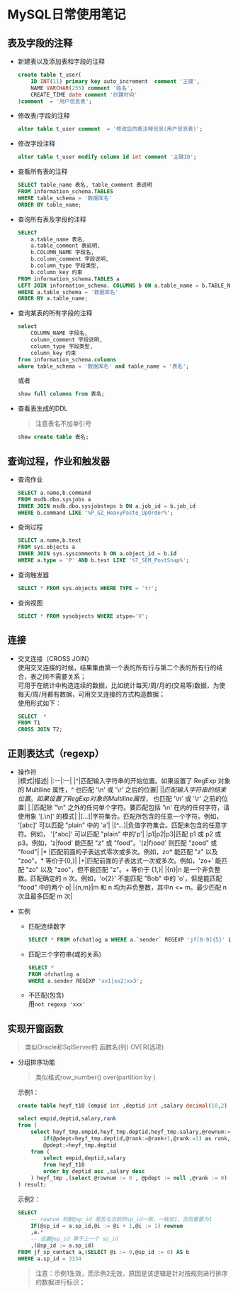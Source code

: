 <!--
 * @Autor: 逍遥山人
 * @Date: 2019-12-19 17:30:22
 * @LastEditors  : lxc
 * @LastEditTime : 2019-12-20 08:52:27
 * @Descriptiong: 
 -->

# MySQL日常使用笔记 #

## 表及字段的注释 ##

- 新建表以及添加表和字段的注释

    ```sql
    create table t_user(
        ID INT(11) primary key auto_increment  comment '主键',
        NAME VARCHAR(255) comment '姓名',
        CREATE_TIME date comment '创建时间'
    )comment  = '用户信息表';
    ```

- 修改表/字段的注释

    ```sql
    alter table t_user comment  = '修改后的表注释信息(用户信息表)';
    ```

- 修改字段注释

    ```sql
    alter table t_user modify column id int comment '主键ID';
    ```

- 查看所有表的注释

    ```sql
    SELECT table_name 表名, table_comment 表说明
    FROM information_schema.TABLES
    WHERE table_schema = '数据库名'
    ORDER BY table_name;
    ```

- 查询所有表及字段的注释

    ```sql
    SELECT
        a.table_name 表名,
        a.table_comment 表说明,
        b.COLUMN_NAME 字段名,
        b.column_comment 字段说明,
        b.column_type 字段类型,
        b.column_key 约束
    FROM information_schema.TABLES a
    LEFT JOIN information_schema. COLUMNS b ON a.table_name = b.TABLE_NAME
    WHERE a.table_schema = '数据库名'
    ORDER BY a.table_name;
    ```

- 查询某表的所有字段的注释

    ```sql
    select 
        COLUMN_NAME 字段名,
        column_comment 字段说明,
        column_type 字段类型,
        column_key 约束
    from information_schema.columns 
    where table_schema = '数据库名' and table_name = '表名';
    ```

    或者  

    ```sql
    show full columns from 表名;
    ```

- 查看表生成的DDL

    >注意表名不加单引号

    ```sql
    show create table 表名;
    ```

## 查询过程，作业和触发器 ##

- 查询作业

    ```sql
    SELECT a.name,b.command
    FROM msdb.dbo.sysjobs a
    INNER JOIN msdb.dbo.sysjobsteps b ON a.job_id = b.job_id
    WHERE b.command LIKE '%P_GZ_HeavyPaste_UpOrder%';
    ```

- 查询过程

    ```sql
    SELECT a.name,b.text
    FROM sys.objects a
    INNER JOIN sys.syscomments b ON a.object_id = b.id
    WHERE a.type = 'P' AND b.text LIKE '%T_SEM_PostSnap%';
    ```

- 查询触发器

    ```sql
    SELECT * FROM sys.objects WHERE TYPE = 'tr';
    ```

- 查询视图

    ```sql
    SELECT * FROM sysobjects WHERE xtype='V';
    ```

## 连接 ##

- 交叉连接（CROSS JOIN）  
  使用交叉连接的时候，结果集由第一个表的所有行与第二个表的所有行的结合，表之间不需要关系；  
  可用于在统计中构造连续的数据，比如统计每天/周/月的(交易等)数据，为使每天/周/月都有数据，可用交叉连接的方式构造数据；  
  使用形式如下：  

    ```sql
    SELECT  *
    FROM T1
    CROSS JOIN T2;
    ```

## 正则表达式（regexp） ##

- 操作符  
  |模式|描述|
  |:--|:--|
  |^|匹配输入字符串的开始位置。如果设置了 RegExp 对象的 Multiline 属性，^ 也匹配 '\n' 或 '\r' 之后的位置|
  |$|匹配输入字符串的结束位置。如果设置了RegExp 对象的 Multiline 属性，$ 也匹配 '\n' 或 '\r' 之前的位置|
  |.|匹配除 "\n" 之外的任何单个字符。要匹配包括 '\n' 在内的任何字符，请使用象 '[.\n]' 的模式|
  |[...]|字符集合。匹配所包含的任意一个字符。例如， '[abc]' 可以匹配 "plain" 中的 'a'|
  |[^...]|负值字符集合。匹配未包含的任意字符。例如， '[^abc]' 可以匹配 "plain" 中的'p'|
  |p1\|p2\|p3|匹配 p1 或 p2 或 p3。例如，'z\|food' 能匹配 "z" 或 "food"。'(z\|f)ood' 则匹配 "zood" 或 "food"|
  |* |匹配前面的子表达式零次或多次。例如，zo* 能匹配 "z" 以及 "zoo"。* 等价于{0,}|
  |+|匹配前面的子表达式一次或多次。例如，'zo+' 能匹配 "zo" 以及 "zoo"，但不能匹配 "z"。+ 等价于 {1,}|
  |{n}|n 是一个非负整数。匹配确定的 n 次。例如，'o{2}' 不能匹配 "Bob" 中的 'o'，但是能匹配 "food" 中的两个 o|
  |{n,m}|m 和 n 均为非负整数，其中n <= m。最少匹配 n 次且最多匹配 m 次|

- 实例
  - 匹配连续数字

    ```sql
    SELECT * FROM ofchatlog a WHERE a.`sender` REGEXP 'jf[0-9]{5}' LIMIT 10;
    ```

  - 匹配三个字符串(或的关系)

    ```sql
    SELECT *
    FROM ofchatlog a
    WHERE a.sender REGEXP 'xx1|xx2|xx3';
    ```

  - 不匹配(包含)  
    用`not regexp 'xxx'`

## 实现开窗函数 ##

>类似Oracle和SqlServer的 函数名(列) OVER(选项)

- 分组排序功能  

   >类似格式row_number() over(partition by )

  示例1：  

    ```sql
    create table heyf_t10 (empid int ,deptid int ,salary decimal(10,2) );

    select empid,deptid,salary,rank
    from (
        select heyf_tmp.empid,heyf_tmp.deptid,heyf_tmp.salary,@rownum:=@rownum+1,
            if(@pdept=heyf_tmp.deptid,@rank:=@rank+1,@rank:=1) as rank,
            @pdept:=heyf_tmp.deptid
        from (
            select empid,deptid,salary
            from heyf_t10
            order by deptid asc ,salary desc
        ) heyf_tmp ,(select @rownum := 0 , @pdept := null ,@rank := 0) a
    ) result;
    ```

  示例2：  

    ```sql
    SELECT
        -- rownum 判断@sp_id 是否与当前的sp_id一致，一致加1，否则重置为1
        IF(@sp_id = a.sp_id,@i := @i + 1,@i := 1) rownum
        ,a.*
        -- 设置@sp_id 等于上一个 sp_id
        ,(@sp_id := a.sp_id)
    FROM jf_sp_contact a,(SELECT @i := 0,@sp_id := 0) AS b
    WHERE a.sp_id = 3334
    ```

  >注意：示例1生效，而示例2无效，原因是该逻辑是针对按规则进行排序的数据进行标识；




